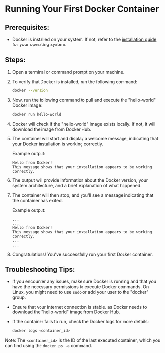 # Running Your First Docker Container

## Prerequisites:
- Docker is installed on your system. If not, refer to the [installation guide](#install-docker-on-windows-linux-mac) for your operating system.

## Steps:

1. Open a terminal or command prompt on your machine.

2. To verify that Docker is installed, run the following command:
   ```bash
   docker --version
   ```

3. Now, run the following command to pull and execute the "hello-world" Docker image:
   ```bash
   docker run hello-world
   ```

4. Docker will check if the "hello-world" image exists locally. If not, it will download the image from Docker Hub.

5. The container will start and display a welcome message, indicating that your Docker installation is working correctly.

   Example output:
   ```
   Hello from Docker!
   This message shows that your installation appears to be working correctly.
   ```

6. The output will provide information about the Docker version, your system architecture, and a brief explanation of what happened.

7. The container will then stop, and you'll see a message indicating that the container has exited.

   Example output:
   ```
   ...
   ...
   Hello from Docker!
   This message shows that your installation appears to be working correctly.
   ...
   ...
   ```

8. Congratulations! You've successfully run your first Docker container.

## Troubleshooting Tips:
- If you encounter any issues, make sure Docker is running and that you have the necessary permissions to execute Docker commands. On Linux, you might need to use `sudo` or add your user to the "docker" group.

- Ensure that your internet connection is stable, as Docker needs to download the "hello-world" image from Docker Hub.

- If the container fails to run, check the Docker logs for more details:
  ```bash
  docker logs <container_id>
  ```

Note: The `<container_id>` is the ID of the last executed container, which you can find using the `docker ps -a` command.
```
